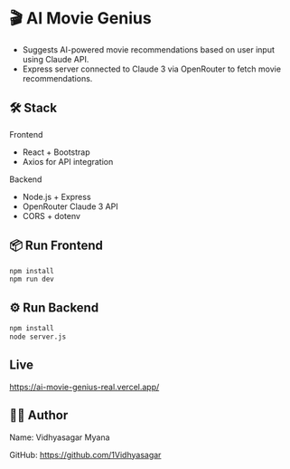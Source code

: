 # 🎬 AI Movie Genius

- Suggests AI-powered movie recommendations based on user input using Claude API.
- Express server connected to Claude 3 via OpenRouter to fetch movie recommendations.


## 🛠️ Stack
Frontend
- React + Bootstrap
- Axios for API integration

Backend
- Node.js + Express
- OpenRouter Claude 3 API
- CORS + dotenv

## 📦 Run Frontend

```bash
npm install
npm run dev
```




## ⚙️ Run Backend

```bash
npm install
node server.js
```

## Live 
https://ai-movie-genius-real.vercel.app/

## 👨‍💻 Author
Name: Vidhyasagar Myana

GitHub: https://github.com/1Vidhyasagar

